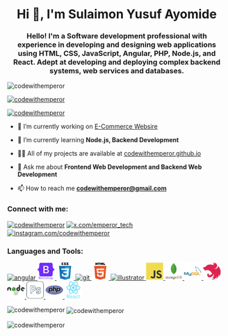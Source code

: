 <h1 align="center">Hi 👋, I'm Sulaimon Yusuf Ayomide</h1>
<h3 align="center">Hello! I'm a Software development professional with experience in developing and designing web applications using HTML, CSS, JavaScript, Angular, PHP, Node.js, and React. Adept at developing and deploying complex backend systems, web services and databases.</h3>

<p align="left"> <img src="https://komarev.com/ghpvc/?username=codewithemperor&label=Profile%20views&color=0e75b6&style=flat" alt="codewithemperor" /> </p>

<p align="left"> <a href="https://github.com/ryo-ma/github-profile-trophy"><img src="https://github-profile-trophy.vercel.app/?username=codewithemperor" alt="codewithemperor" /></a> </p>

<p align="left"> <a href="https://twitter.com/codewithemperor" target="blank"><img src="https://img.shields.io/twitter/follow/codewithemperor?logo=twitter&style=for-the-badge" alt="codewithemperor" /></a> </p>

- 🔭 I’m currently working on [E-Commerce Websire](helensclassic.netlify.app)

- 🌱 I’m currently learning **Node.js, Backend Development**

- 👨‍💻 All of my projects are available at [codewithemperor.github.io](codewithemperor.github.io)

- 💬 Ask me about **Frontend Web Development and Backend Web Development**

- 📫 How to reach me **codewithemperor@gmail.com**

<h3 align="left">Connect with me:</h3>
<p align="left">
<a href="https://twitter.com/codewithemperor" target="blank"><img align="center" src="https://raw.githubusercontent.com/rahuldkjain/github-profile-readme-generator/master/src/images/icons/Social/twitter.svg" alt="codewithemperor" height="30" width="40" /></a>
<a href="https://fb.com/x.com/emperor_tech" target="blank"><img align="center" src="https://raw.githubusercontent.com/rahuldkjain/github-profile-readme-generator/master/src/images/icons/Social/facebook.svg" alt="x.com/emperor_tech" height="30" width="40" /></a>
<a href="https://instagram.com/instagram.com/codewithemperor" target="blank"><img align="center" src="https://raw.githubusercontent.com/rahuldkjain/github-profile-readme-generator/master/src/images/icons/Social/instagram.svg" alt="instagram.com/codewithemperor" height="30" width="40" /></a>
</p>

<h3 align="left">Languages and Tools:</h3>
<p align="left"> <a href="https://angular.io" target="_blank" rel="noreferrer"> <img src="https://angular.io/assets/images/logos/angular/angular.svg" alt="angular" width="40" height="40"/> </a> <a href="https://getbootstrap.com" target="_blank" rel="noreferrer"> <img src="https://raw.githubusercontent.com/devicons/devicon/master/icons/bootstrap/bootstrap-plain-wordmark.svg" alt="bootstrap" width="40" height="40"/> </a> <a href="https://www.w3schools.com/css/" target="_blank" rel="noreferrer"> <img src="https://raw.githubusercontent.com/devicons/devicon/master/icons/css3/css3-original-wordmark.svg" alt="css3" width="40" height="40"/> </a> <a href="https://git-scm.com/" target="_blank" rel="noreferrer"> <img src="https://www.vectorlogo.zone/logos/git-scm/git-scm-icon.svg" alt="git" width="40" height="40"/> </a> <a href="https://www.w3.org/html/" target="_blank" rel="noreferrer"> <img src="https://raw.githubusercontent.com/devicons/devicon/master/icons/html5/html5-original-wordmark.svg" alt="html5" width="40" height="40"/> </a> <a href="https://www.adobe.com/in/products/illustrator.html" target="_blank" rel="noreferrer"> <img src="https://www.vectorlogo.zone/logos/adobe_illustrator/adobe_illustrator-icon.svg" alt="illustrator" width="40" height="40"/> </a> <a href="https://developer.mozilla.org/en-US/docs/Web/JavaScript" target="_blank" rel="noreferrer"> <img src="https://raw.githubusercontent.com/devicons/devicon/master/icons/javascript/javascript-original.svg" alt="javascript" width="40" height="40"/> </a> <a href="https://www.mongodb.com/" target="_blank" rel="noreferrer"> <img src="https://raw.githubusercontent.com/devicons/devicon/master/icons/mongodb/mongodb-original-wordmark.svg" alt="mongodb" width="40" height="40"/> </a> <a href="https://www.mysql.com/" target="_blank" rel="noreferrer"> <img src="https://raw.githubusercontent.com/devicons/devicon/master/icons/mysql/mysql-original-wordmark.svg" alt="mysql" width="40" height="40"/> </a> <a href="https://nestjs.com/" target="_blank" rel="noreferrer"> <img src="https://raw.githubusercontent.com/devicons/devicon/master/icons/nestjs/nestjs-plain.svg" alt="nestjs" width="40" height="40"/> </a> <a href="https://nodejs.org" target="_blank" rel="noreferrer"> <img src="https://raw.githubusercontent.com/devicons/devicon/master/icons/nodejs/nodejs-original-wordmark.svg" alt="nodejs" width="40" height="40"/> </a> <a href="https://www.photoshop.com/en" target="_blank" rel="noreferrer"> <img src="https://raw.githubusercontent.com/devicons/devicon/master/icons/photoshop/photoshop-line.svg" alt="photoshop" width="40" height="40"/> </a> <a href="https://www.php.net" target="_blank" rel="noreferrer"> <img src="https://raw.githubusercontent.com/devicons/devicon/master/icons/php/php-original.svg" alt="php" width="40" height="40"/> </a> <a href="https://reactjs.org/" target="_blank" rel="noreferrer"> <img src="https://raw.githubusercontent.com/devicons/devicon/master/icons/react/react-original-wordmark.svg" alt="react" width="40" height="40"/> </a> </p>

<p><img align="left" src="https://github-readme-stats.vercel.app/api/top-langs?username=codewithemperor&show_icons=true&locale=en&layout=compact" alt="codewithemperor" /></p>

<p>&nbsp;<img align="center" src="https://github-readme-stats.vercel.app/api?username=codewithemperor&show_icons=true&locale=en" alt="codewithemperor" /></p>

<p><img align="center" src="https://github-readme-streak-stats.herokuapp.com/?user=codewithemperor&" alt="codewithemperor" /></p>
